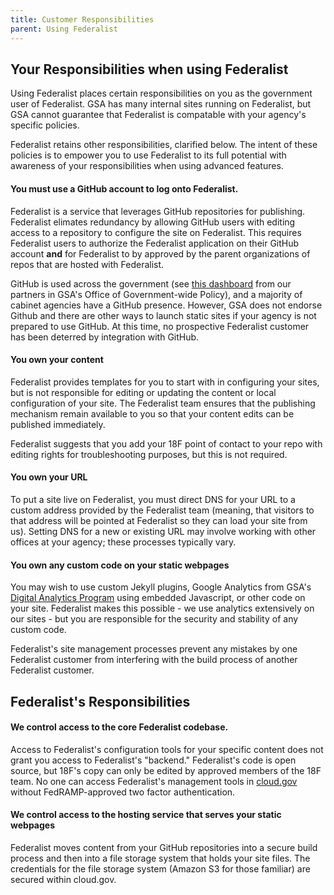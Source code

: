 ```yaml
---
title: Customer Responsibilities
parent: Using Federalist
---
```


## Your Responsibilities when using Federalist

Using Federalist places certain responsibilities on you as the government user of Federalist. GSA has many internal sites running on Federalist, but GSA cannot guarantee that Federalist is compatable with your agency's specific policies.

Federalist retains other responsibilities, clarified below. The intent of these policies is to empower you to use Federalist to its full potential with awareness of your responsibilities when using advanced features.

#### You must use a GitHub account to log onto Federalist.

Federalist is a service that leverages GitHub repositories for publishing. Federalist elimates redundancy by allowing GitHub users with editing access to a repository to configure the site on Federalist. This requires Federalist users to authorize the Federalist application on their GitHub account **and** for Federalist to by approved by the parent organizations of repos that are hosted with Federalist.

GitHub is used across the government (see [this dashboard](https://gsa.github.io/github-federal-stats/) from our partners in GSA's Office of Government-wide Policy), and a majority of cabinet agencies have a GitHub presence. However, GSA does not endorse Github and there are other ways to launch static sites if your agency is not prepared to use GitHub. At this time, no prospective Federalist customer has been deterred by integration with GitHub.

#### You own your content

Federalist provides templates for you to start with in configuring your sites, but is not responsible for editing or updating the content or local configuration of your site. The Federalist team ensures that the publishing mechanism remain available to you so that your content edits can be published immediately.

Federalist suggests that you add your 18F point of contact to your repo with editing rights for troubleshooting purposes, but this is not required.

#### You own your URL

To put a site live on Federalist, you must direct DNS for your URL to a custom address provided by the Federalist team (meaning, that visitors to that address will be pointed at Federalist so they can load your site from us). Setting DNS for a new or existing URL may involve working with other offices at your agency; these processes typically vary.

#### You own any custom code on your static webpages

You may wish to use custom Jekyll plugins, Google Analytics from GSA's [Digital Analytics Program](https://www.digitalgov.gov/services/dap/) using embedded Javascript, or other code on your site. Federalist makes this possible - we use analytics extensively on our sites - but you are responsible for the security and stability of any custom code.

Federalist's site management processes prevent any mistakes by one Federalist customer from interfering with the build process of another Federalist customer.

## Federalist's Responsibilities

#### We control access to the core Federalist codebase.

Access to Federalist's configuration tools for your specific content does not grant you access to Federalist's "backend." Federalist's code is open source, but 18F's copy can only be edited by approved members of the 18F team. No one can access Federalist's management tools in [cloud.gov](https://cloud.gov) without FedRAMP-approved two factor authentication.

#### We control access to the hosting service that serves your static webpages

Federalist moves content from your GitHub repositories into a secure build process and then into a file storage system that holds your site files. The credentials for the file storage system (Amazon S3 for those familiar) are secured within cloud.gov.
